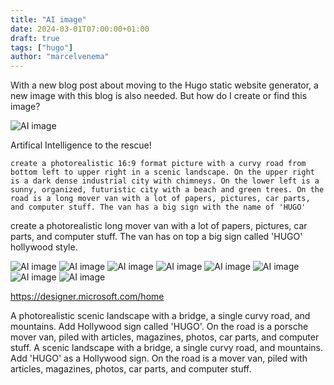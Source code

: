 ```yaml
---
title: "AI image"
date: 2024-03-01T07:00:00+01:00
draft: true
tags: ["hugo"]
author: "marcelvenema"
---
```

With a new blog post about moving to the Hugo static website generator, a new image with this blog is also needed. But how do I create or find this image?

![AI image](img/title.jpg)

Artifical Intelligence to the rescue! 





```
create a photorealistic 16:9 format picture with a curvy road from bottom left to upper right in a scenic landscape. On the upper right is a dark dense industrial city with chimneys. On the lower left is a sunny, organized, futuristic city with a beach and green trees. On the road is a long mover van with a lot of papers, pictures, car parts, and computer stuff. The van has a big sign with the name of 'HUGO'
```


create a photorealistic long mover van with a lot of papers, pictures, car parts, and computer stuff. The van has on top a big sign called 'HUGO' hollywood style.


![AI image](img/ai-image-01.jpg)
![AI image](img/ai-image-02.jpg)
![AI image](img/ai-image-03.jpg)
![AI image](img/ai-image-04.jpg)
![AI image](img/ai-image-05.jpg)
![AI image](img/ai-image-06.jpg)
![AI image](img/ai-image-07.jpg)
![AI image](img/ai-image-08.jpg)

https://designer.microsoft.com/home



A photorealistic scenic landscape with a bridge, a single curvy road, and mountains. Add Hollywood sign called 'HUGO'. On the road is a porsche mover van, piled with articles, magazines, photos, car parts, and computer stuff. 
A scenic landscape with a bridge, a single curvy road, and mountains. Add 'HUGO' as a Hollywood sign. On the road is a mover van, piled with articles, magazines, photos, car parts, and computer stuff. 